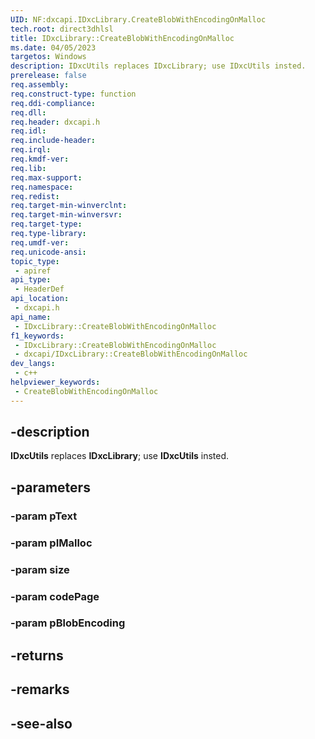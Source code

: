 ```yaml
---
UID: NF:dxcapi.IDxcLibrary.CreateBlobWithEncodingOnMalloc
tech.root: direct3dhlsl
title: IDxcLibrary::CreateBlobWithEncodingOnMalloc
ms.date: 04/05/2023
targetos: Windows
description: IDxcUtils replaces IDxcLibrary; use IDxcUtils insted.
prerelease: false
req.assembly: 
req.construct-type: function
req.ddi-compliance: 
req.dll: 
req.header: dxcapi.h
req.idl: 
req.include-header: 
req.irql: 
req.kmdf-ver: 
req.lib: 
req.max-support: 
req.namespace: 
req.redist: 
req.target-min-winverclnt: 
req.target-min-winversvr: 
req.target-type: 
req.type-library: 
req.umdf-ver: 
req.unicode-ansi: 
topic_type:
 - apiref
api_type:
 - HeaderDef
api_location:
 - dxcapi.h
api_name:
 - IDxcLibrary::CreateBlobWithEncodingOnMalloc
f1_keywords:
 - IDxcLibrary::CreateBlobWithEncodingOnMalloc
 - dxcapi/IDxcLibrary::CreateBlobWithEncodingOnMalloc
dev_langs:
 - c++
helpviewer_keywords:
 - CreateBlobWithEncodingOnMalloc
---
```


## -description

**IDxcUtils** replaces **IDxcLibrary**; use **IDxcUtils** insted.

## -parameters

### -param pText

### -param pIMalloc

### -param size

### -param codePage

### -param pBlobEncoding

## -returns

## -remarks

## -see-also
